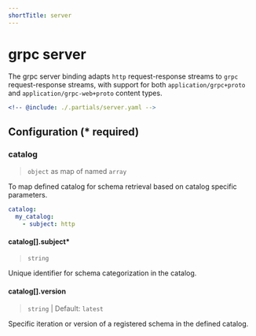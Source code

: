 ```yaml
---
shortTitle: server
---
```


# grpc server

The grpc server binding adapts `http` request-response streams to `grpc` request-response streams, with support for both `application/grpc+proto` and `application/grpc-web+proto` content types.

```yaml {4-6,9-13}
<!-- @include: ./.partials/server.yaml -->
```

## Configuration (\* required)

### catalog

> `object` as map of named `array`

To map defined catalog for schema retrieval based on catalog specific parameters.

```yaml
catalog:
  my_catalog:
    - subject: http
```

#### catalog[].subject\*

> `string`

Unique identifier for schema categorization in the catalog.

#### catalog[].version

> `string` | Default: `latest`

Specific iteration or version of a registered schema in the defined catalog.

<!-- @include: ./.partials/options.md -->
<!-- @include: ../.partials/exit.md -->
<!-- @include: ./.partials/routes.md -->
<!-- @include: ../.partials/telemetry-grpc.md -->
